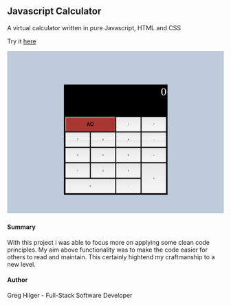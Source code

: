## Javascript Calculator

A virtual calculator written in pure Javascript, HTML and CSS

Try it [here](https://ghilger16.github.io/GH-Calculator-App/)

![](Images/preview.png)

#### Summary

With this project i was able to focus more on applying some clean code principles. My aim above
functionality was to make the code easier for others to read and maintain. This certainly hightend my
craftmanship to a new level.

#### Author

Greg Hilger - Full-Stack Software Developer 
